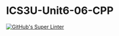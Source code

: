 # ICS3U-Unit6-06-CPP

[![GitHub's Super Linter](https://github.com/Michael-Zagon/ICS3U-Unit6-06-CPP/workflows/GitHub's%20Super%20Linter/badge.svg)](https://github.com/Michael-Zagon/ICS3U-Unit6-06-CPP/actions)
